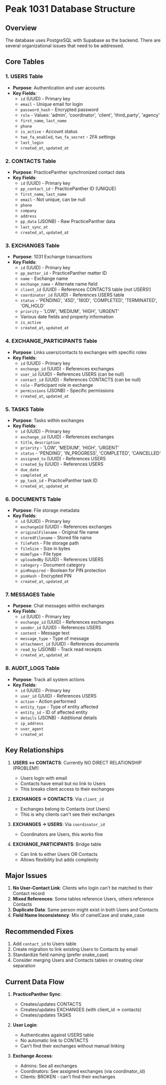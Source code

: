 # Peak 1031 Database Structure

## Overview
The database uses PostgreSQL with Supabase as the backend. There are several organizational issues that need to be addressed.

## Core Tables

### 1. USERS Table
- **Purpose**: Authentication and user accounts
- **Key Fields**:
  - `id` (UUID) - Primary key
  - `email` - Unique email for login
  - `password_hash` - Encrypted password
  - `role` - Values: 'admin', 'coordinator', 'client', 'third_party', 'agency'
  - `first_name`, `last_name`
  - `phone`
  - `is_active` - Account status
  - `two_fa_enabled`, `two_fa_secret` - 2FA settings
  - `last_login`
  - `created_at`, `updated_at`

### 2. CONTACTS Table
- **Purpose**: PracticePanther synchronized contact data
- **Key Fields**:
  - `id` (UUID) - Primary key
  - `pp_contact_id` - PracticePanther ID (UNIQUE)
  - `first_name`, `last_name`
  - `email` - Not unique, can be null
  - `phone`
  - `company`
  - `address`
  - `pp_data` (JSONB) - Raw PracticePanther data
  - `last_sync_at`
  - `created_at`, `updated_at`

### 3. EXCHANGES Table
- **Purpose**: 1031 Exchange transactions
- **Key Fields**:
  - `id` (UUID) - Primary key
  - `pp_matter_id` - PracticePanther matter ID
  - `name` - Exchange name
  - `exchange_name` - Alternate name field
  - `client_id` (UUID) - References CONTACTS table (not USERS!)
  - `coordinator_id` (UUID) - References USERS table
  - `status` - 'PENDING', '45D', '180D', 'COMPLETED', 'TERMINATED', 'ON_HOLD'
  - `priority` - 'LOW', 'MEDIUM', 'HIGH', 'URGENT'
  - Various date fields and property information
  - `is_active`
  - `created_at`, `updated_at`

### 4. EXCHANGE_PARTICIPANTS Table
- **Purpose**: Links users/contacts to exchanges with specific roles
- **Key Fields**:
  - `id` (UUID) - Primary key
  - `exchange_id` (UUID) - References exchanges
  - `user_id` (UUID) - References USERS (can be null)
  - `contact_id` (UUID) - References CONTACTS (can be null)
  - `role` - Participant role in exchange
  - `permissions` (JSONB) - Specific permissions
  - `created_at`, `updated_at`

### 5. TASKS Table
- **Purpose**: Tasks within exchanges
- **Key Fields**:
  - `id` (UUID) - Primary key
  - `exchange_id` (UUID) - References exchanges
  - `title`, `description`
  - `priority` - 'LOW', 'MEDIUM', 'HIGH', 'URGENT'
  - `status` - 'PENDING', 'IN_PROGRESS', 'COMPLETED', 'CANCELLED'
  - `assigned_to` (UUID) - References USERS
  - `created_by` (UUID) - References USERS
  - `due_date`
  - `completed_at`
  - `pp_task_id` - PracticePanther task ID
  - `created_at`, `updated_at`

### 6. DOCUMENTS Table
- **Purpose**: File storage metadata
- **Key Fields**:
  - `id` (UUID) - Primary key
  - `exchangeId` (UUID) - References exchanges
  - `originalFilename` - Original file name
  - `storedFilename` - Stored file name
  - `filePath` - File storage path
  - `fileSize` - Size in bytes
  - `mimeType` - File type
  - `uploadedBy` (UUID) - References USERS
  - `category` - Document category
  - `pinRequired` - Boolean for PIN protection
  - `pinHash` - Encrypted PIN
  - `created_at`, `updated_at`

### 7. MESSAGES Table
- **Purpose**: Chat messages within exchanges
- **Key Fields**:
  - `id` (UUID) - Primary key
  - `exchange_id` (UUID) - References exchanges
  - `sender_id` (UUID) - References USERS
  - `content` - Message text
  - `message_type` - Type of message
  - `attachment_id` (UUID) - References documents
  - `read_by` (JSONB) - Track read receipts
  - `created_at`, `updated_at`

### 8. AUDIT_LOGS Table
- **Purpose**: Track all system actions
- **Key Fields**:
  - `id` (UUID) - Primary key
  - `user_id` (UUID) - References USERS
  - `action` - Action performed
  - `entity_type` - Type of entity affected
  - `entity_id` - ID of affected entity
  - `details` (JSONB) - Additional details
  - `ip_address`
  - `user_agent`
  - `created_at`

## Key Relationships

1. **USERS ↔ CONTACTS**: Currently NO DIRECT RELATIONSHIP (PROBLEM!)
   - Users login with email
   - Contacts have email but no link to Users
   - This breaks client access to their exchanges

2. **EXCHANGES → CONTACTS**: Via `client_id`
   - Exchanges belong to Contacts (not Users)
   - This is why clients can't see their exchanges

3. **EXCHANGES → USERS**: Via `coordinator_id`
   - Coordinators are Users, this works fine

4. **EXCHANGE_PARTICIPANTS**: Bridge table
   - Can link to either Users OR Contacts
   - Allows flexibility but adds complexity

## Major Issues

1. **No User-Contact Link**: Clients who login can't be matched to their Contact record
2. **Mixed References**: Some tables reference Users, others reference Contacts
3. **Duplicate Data**: Same person might exist in both Users and Contacts
4. **Field Name Inconsistency**: Mix of camelCase and snake_case

## Recommended Fixes

1. Add `contact_id` to Users table
2. Create migration to link existing Users to Contacts by email
3. Standardize field naming (prefer snake_case)
4. Consider merging Users and Contacts tables or creating clear separation

## Current Data Flow

1. **PracticePanther Sync**:
   - Creates/updates CONTACTS
   - Creates/updates EXCHANGES (with client_id → contacts)
   - Creates/updates TASKS

2. **User Login**:
   - Authenticates against USERS table
   - No automatic link to CONTACTS
   - Can't find their exchanges without manual linking

3. **Exchange Access**:
   - Admins: See all exchanges
   - Coordinators: See assigned exchanges (via coordinator_id)
   - Clients: BROKEN - can't find their exchanges